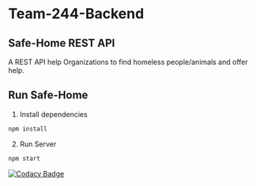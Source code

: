 # Team-244-Backend
## Safe-Home REST API


A REST API help Organizations to find homeless people/animals and offer help.

## Run Safe-Home

1. Install dependencies

```bash
npm install
```

2. Run Server

```bash
npm start
```


[![Codacy Badge](https://api.codacy.com/project/badge/Grade/1c810a411bdd4743bb6e83adfb709410)](https://app.codacy.com/gh/BuildForSDGCohort2/Team-244-Backend?utm_source=github.com&utm_medium=referral&utm_content=BuildForSDGCohort2/Team-244-Backend&utm_campaign=Badge_Grade_Settings)